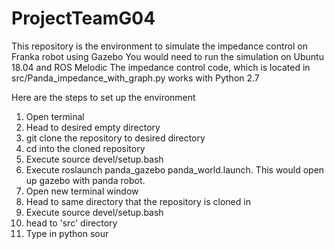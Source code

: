 # ProjectTeamG04
This repository is the environment to simulate the impedance control on Franka robot using Gazebo
You would need to run the simulation on Ubuntu 18.04 and ROS Melodic
The impedance control code, which is located in src/Panda_impedance_with_graph.py works with Python 2.7

Here are the steps to set up the environment

1. Open terminal
2. Head to desired empty directory
3. git clone the repository to desired directory
4. cd into the cloned repository
5. Execute source devel/setup.bash
6. Execute roslaunch panda_gazebo panda_world.launch. This would open up gazebo with panda robot.
7. Open new terminal window
8. Head to same directory that the repository is cloned in
9. Execute source devel/setup.bash
10. head to 'src' directory
11. Type in python sour
